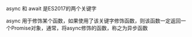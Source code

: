 async 和 await 是ES2017的两个关键字

async 用于修饰某个函数，如果使用了该关键字修饰函数，则该函数一定返回一个Promise对象，通常，将async修饰的函数，称之为异步函数

